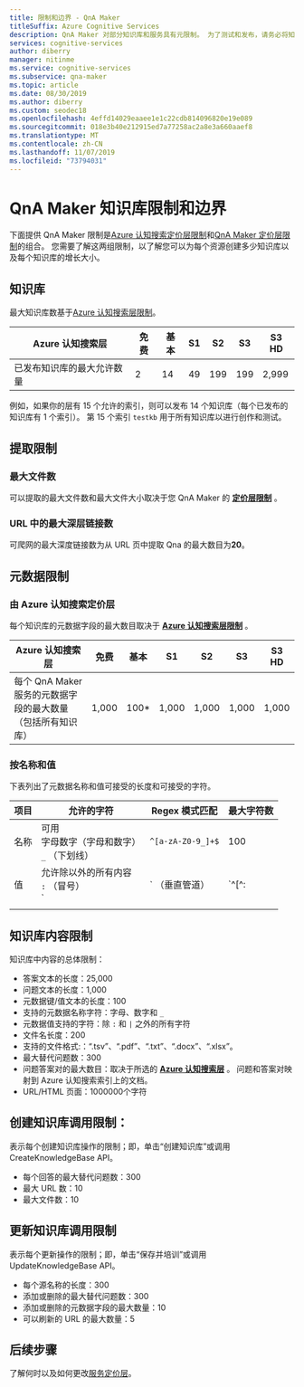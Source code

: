 ```yaml
---
title: 限制和边界 - QnA Maker
titleSuffix: Azure Cognitive Services
description: QnA Maker 对部分知识库和服务具有元限制。 为了测试和发布，请务必将知识库保留在这些限制内。
services: cognitive-services
author: diberry
manager: nitinme
ms.service: cognitive-services
ms.subservice: qna-maker
ms.topic: article
ms.date: 08/30/2019
ms.author: diberry
ms.custom: seodec18
ms.openlocfilehash: 4effd14029eaaee1e1c22cdb814096820e19e089
ms.sourcegitcommit: 018e3b40e212915ed7a77258ac2a8e3a660aaef8
ms.translationtype: MT
ms.contentlocale: zh-CN
ms.lasthandoff: 11/07/2019
ms.locfileid: "73794031"
---
```

# <a name="qna-maker-knowledge-base-limits-and-boundaries"></a>QnA Maker 知识库限制和边界

下面提供 QnA Maker 限制是[Azure 认知搜索定价层限制](https://docs.microsoft.com/azure/search/search-limits-quotas-capacity)和[QnA Maker 定价层限制](https://azure.microsoft.com/pricing/details/cognitive-services/qna-maker/)的组合。 您需要了解这两组限制，以了解您可以为每个资源创建多少知识库以及每个知识库的增长大小。

## <a name="knowledge-bases"></a>知识库

最大知识库数基于[Azure 认知搜索层限制](https://docs.microsoft.com/azure/search/search-limits-quotas-capacity)。

|**Azure 认知搜索层** | **免费** | **基本** |**S1** | **S2**| **S3** |**S3 HD**|
|---|---|---|---|---|---|----|
|已发布知识库的最大允许数量|2|14|49|199|199|2,999|

 例如，如果你的层有 15 个允许的索引，则可以发布 14 个知识库（每个已发布的知识库有 1 个索引）。 第 15 个索引 `testkb` 用于所有知识库以进行创作和测试。 

## <a name="extraction-limits"></a>提取限制

### <a name="maximum-number-of-files"></a>最大文件数

可以提取的最大文件数和最大文件大小取决于您 QnA Maker 的 **[定价层限制](https://azure.microsoft.com/pricing/details/cognitive-services/qna-maker/)** 。

### <a name="maximum-number-of-deep-links-from-url"></a>URL 中的最大深层链接数

可爬网的最大深度链接数为从 URL 页中提取 Qna 的最大数目为**20**。

## <a name="metadata-limits"></a>元数据限制

### <a name="by-azure-cognitive-search-pricing-tier"></a>由 Azure 认知搜索定价层

每个知识库的元数据字段的最大数目取决于 **[Azure 认知搜索层限制](https://docs.microsoft.com/azure/search/search-limits-quotas-capacity)** 。

|**Azure 认知搜索层** | **免费** | **基本** |**S1** | **S2**| **S3** |**S3 HD**|
|---|---|---|---|---|---|----|
|每个 QnA Maker 服务的元数据字段的最大数量（包括所有知识库）|1,000|100*|1,000|1,000|1,000|1,000|

### <a name="by-name-and-value"></a>按名称和值

下表列出了元数据名称和值可接受的长度和可接受的字符。

|项目|允许的字符|Regex 模式匹配|最大字符数|
|--|--|--|--|
|名称|可用<br>字母数字（字母和数字）<br>`_` （下划线）|`^[a-zA-Z0-9_]+$`|100|
|值|允许除以外的所有内容<br>`:` （冒号）<br>`|` （垂直管道）|`^[^:|]+$`|500|
|||||

## <a name="knowledge-base-content-limits"></a>知识库内容限制
知识库中内容的总体限制：
* 答案文本的长度：25,000
* 问题文本的长度：1,000
* 元数据键/值文本的长度：100
* 支持的元数据名称字符：字母、数字和 `_`  
* 元数据值支持的字符：除 `:` 和 `|` 之外的所有字符 
* 文件名长度：200
* 支持的文件格式:：“.tsv”、“.pdf”、“.txt”、“.docx”、“.xlsx”。
* 最大替代问题数：300
* 问题答案对的最大数目：取决于所选的 **[Azure 认知搜索层](https://docs.microsoft.com/azure/search/search-limits-quotas-capacity#document-limits)** 。 问题和答案对映射到 Azure 认知搜索索引上的文档。 
* URL/HTML 页面：1000000个字符

## <a name="create-knowledge-base-call-limits"></a>创建知识库调用限制：
表示每个创建知识库操作的限制；即，单击“创建知识库”或调用 CreateKnowledgeBase API。
* 每个回答的最大替代问题数：300
* 最大 URL 数：10
* 最大文件数：10

## <a name="update-knowledge-base-call-limits"></a>更新知识库调用限制
表示每个更新操作的限制；即，单击“保存并培训”或调用 UpdateKnowledgeBase API。
* 每个源名称的长度：300
* 添加或删除的最大替代问题数：300
* 添加或删除的元数据字段的最大数量：10
* 可以刷新的 URL 的最大数量：5

## <a name="next-steps"></a>后续步骤

了解何时以及如何更改[服务定价层](How-To/set-up-qnamaker-service-azure.md#upgrade-qna-maker)。
